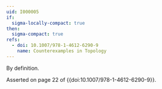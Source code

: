 ```yaml
---
uid: I000005
if:
  sigma-locally-compact: true
then:
  sigma-compact: true
refs:
  - doi: 10.1007/978-1-4612-6290-9
    name: Counterexamples in Topology
---
```

By definition.

Asserted on page 22 of {{doi:10.1007/978-1-4612-6290-9}}.
